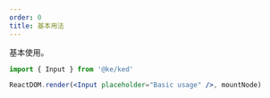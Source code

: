```yaml
---
order: 0
title: 基本用法
---
```


基本使用。

```jsx
import { Input } from '@ke/ked'

ReactDOM.render(<Input placeholder="Basic usage" />, mountNode)
```
